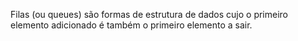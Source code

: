 Filas (ou queues) são formas de estrutura de dados cujo o primeiro elemento adicionado é também o primeiro elemento a sair.